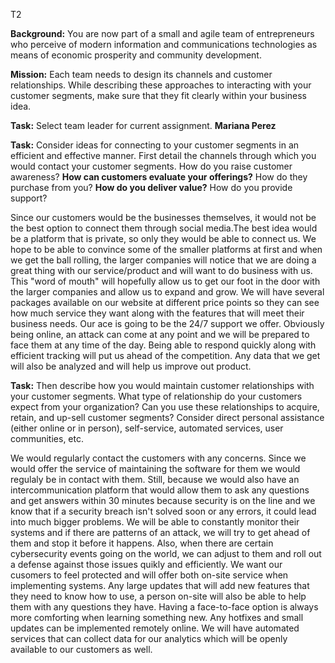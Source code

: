 T2

**Background:** You are now part of a small and agile team of entrepreneurs who perceive of modern information and communications technologies as means of economic prosperity and community development.

**Mission:** Each team needs to design its channels and customer relationships. While describing these approaches to interacting with your customer segments, make sure that they fit clearly within your business idea. 

**Task:** Select team leader for current assignment.
  **Mariana Perez**

**Task:** Consider ideas for connecting to your customer segments in an efficient and effective manner. First detail the channels through which you would contact your customer segments. How do you raise customer awareness? __How can customers evaluate your offerings?__ How do they purchase from you? __How do you deliver value?__ How do you provide support?

  Since our customers would be the businesses themselves, it would not be the best option to connect them through social media.The best idea would be a platform that is private, so only they would be able to connect us. We hope to be able to convince some of the smaller platforms at first and when we get the ball rolling, the larger companies will notice that we are doing a great thing with our service/product and will want to do business with us. This "word of mouth" will hopefully allow us to get our foot in the door with the larger companies and allow us to expand and grow. We will have several packages available on our website at different price points so they can see how much service they want along with the features that will meet their business needs. Our ace is going to be the 24/7 support we offer. Obviously being online, an attack can come at any point and we will be prepared to face them at any time of the day. Being able to respond quickly along with efficient tracking will put us ahead of the competition. Any data that we get will also be analyzed and will help us improve out product.

**Task:** Then describe how you would maintain customer relationships with your customer segments. What type of relationship do your customers expect from your organization? Can you use these relationships to acquire, retain, and up-sell customer segments? Consider direct personal assistance (either online or in person), self-service, automated services, user communities, etc.

  We would regularly contact the customers with any concerns. Since we would offer the service of maintaining the software for them we would regulaly be in contact with them. Still, because we would also have an intercommunication platform that would allow them to ask any questions and get answers within 30 minutes because security is on the line and we know that if a security breach isn't solved soon or any errors, it could lead into much bigger problems. We will be able to constantly monitor their systems and if there are patterns of an attack, we will try to get ahead of them and stop it before it happens. Also, when there are certain cybersecurity events going on the world, we can adjust to them and roll out a defense against those issues quikly and efficiently. We want our cusomers to feel protected and will offer both on-site service when implementing systems. Any large updates that will add new features that they need to know how to use, a person on-site will also be able to help them with any questions they have. Having a face-to-face option is always more comforting when learning something new. Any hotfixes and small updates can be implemented remotely online. We will have automated services that can collect data for our analytics which will be openly available to our customers as well.

